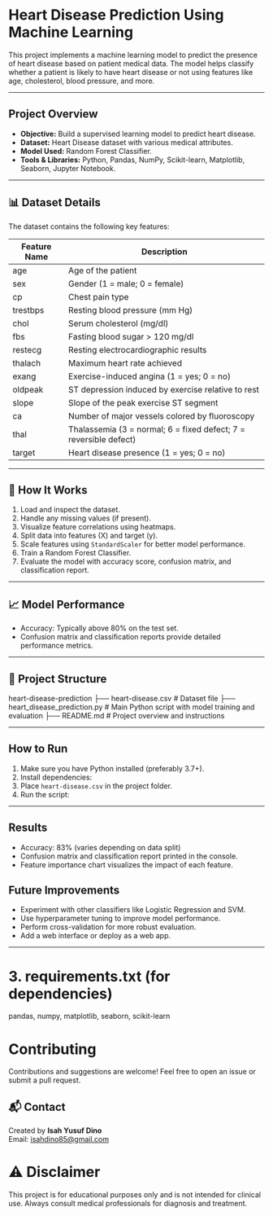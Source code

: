 # Heart Disease Prediction Using Machine Learning

This project implements a machine learning model to predict the presence of heart disease based on patient medical data. The model helps classify whether a patient is likely to have heart disease or not using features like age, cholesterol, blood pressure, and more.

---

##  Project Overview

- **Objective:** Build a supervised learning model to predict heart disease.
- **Dataset:** Heart Disease dataset with various medical attributes.
- **Model Used:** Random Forest Classifier.
- **Tools & Libraries:** Python, Pandas, NumPy, Scikit-learn, Matplotlib, Seaborn, Jupyter Notebook.

---

## 📊 Dataset Details

The dataset contains the following key features:

| Feature Name | Description                         |
|--------------|-----------------------------------|
| age          | Age of the patient                |
| sex          | Gender (1 = male; 0 = female)    |
| cp           | Chest pain type                   |
| trestbps     | Resting blood pressure (mm Hg)   |
| chol         | Serum cholesterol (mg/dl)         |
| fbs          | Fasting blood sugar > 120 mg/dl  |
| restecg      | Resting electrocardiographic results |
| thalach      | Maximum heart rate achieved       |
| exang        | Exercise-induced angina (1 = yes; 0 = no) |
| oldpeak      | ST depression induced by exercise relative to rest |
| slope        | Slope of the peak exercise ST segment |
| ca           | Number of major vessels colored by fluoroscopy |
| thal         | Thalassemia (3 = normal; 6 = fixed defect; 7 = reversible defect) |
| target       | Heart disease presence (1 = yes; 0 = no) |

---

## 🔧 How It Works

1. Load and inspect the dataset.
2. Handle any missing values (if present).
3. Visualize feature correlations using heatmaps.
4. Split data into features (X) and target (y).
5. Scale features using `StandardScaler` for better model performance.
6. Train a Random Forest Classifier.
7. Evaluate the model with accuracy score, confusion matrix, and classification report.

---

## 📈 Model Performance

- Accuracy: Typically above 80% on the test set.
- Confusion matrix and classification reports provide detailed performance metrics.

---

## 📁 Project Structure
heart-disease-prediction
├── heart-disease.csv # Dataset file
├── heart_disease_prediction.py # Main Python script with model training and evaluation
├── README.md # Project overview and instructions

---

## How to Run
1. Make sure you have Python installed (preferably 3.7+).
2. Install dependencies:
3. Place `heart-disease.csv` in the project folder.
4. Run the script:

---

## Results
- Accuracy: 83% (varies depending on data split)
- Confusion matrix and classification report printed in the console.
- Feature importance chart visualizes the impact of each feature.

## Future Improvements
- Experiment with other classifiers like Logistic Regression and SVM.
- Use hyperparameter tuning to improve model performance.
- Perform cross-validation for more robust evaluation.
- Add a web interface or deploy as a web app.

---

# 3. requirements.txt (for dependencies)
pandas,
numpy,
matplotlib,
seaborn,
scikit-learn

#  Contributing
Contributions and suggestions are welcome! Feel free to open an issue or submit a pull request.

## 📬 Contact
Created by **Isah Yusuf Dino**  
Email: isahdino85@gmail.com 

# ⚠️ Disclaimer
This project is for educational purposes only and is not intended for clinical use. Always consult medical professionals for diagnosis and treatment.
